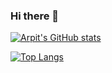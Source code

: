 ### Hi there 👋
[![Arpit's GitHub stats](https://github-readme-stats.vercel.app/api?username=pate0871&show_icons=true&theme=aura)](https://github.com/anuraghazra/github-readme-stats)


[![Top Langs](https://github-readme-stats.vercel.app/api/top-langs/?username=pate0871&langs_count=8&show_icons=true&theme=aura)](https://github.com/anuraghazra/github-readme-stats)
<!--[![Anurag's GitHub stats](https://github-readme-stats.vercel.app/api?username=anuraghazra)](https://github.com/anuraghazra/github-readme-stats)
**pate0871/pate0871** is a ✨ _special_ ✨ repository because its `README.md` (this file) appears on your GitHub profile.

Here are some ideas to get you started:

- 🔭 I’m currently working on ...
- 🌱 I’m currently learning ...
- 👯 I’m looking to collaborate on ...
- 🤔 I’m looking for help with ...
- 💬 Ask me about ...
- 📫 How to reach me: ...
- 😄 Pronouns: ...
- ⚡ Fun fact: ...
-->
